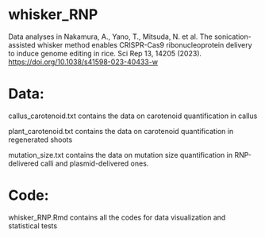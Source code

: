 # whisker_RNP

Data analyses in 
Nakamura, A., Yano, T., Mitsuda, N. et al. The sonication-assisted whisker method enables CRISPR-Cas9 ribonucleoprotein delivery to induce genome editing in rice. Sci Rep 13, 14205 (2023). https://doi.org/10.1038/s41598-023-40433-w

# Data:
callus_carotenoid.txt contains the data on carotenoid quantification in callus

plant_carotenoid.txt contains the data on carotenoid quantification in regenerated shoots

mutation_size.txt contains the data on mutation size quantification in RNP-delivered calli and plasmid-delivered ones.

# Code:
whisker_RNP.Rmd contains all the codes for data visualization and statistical tests

